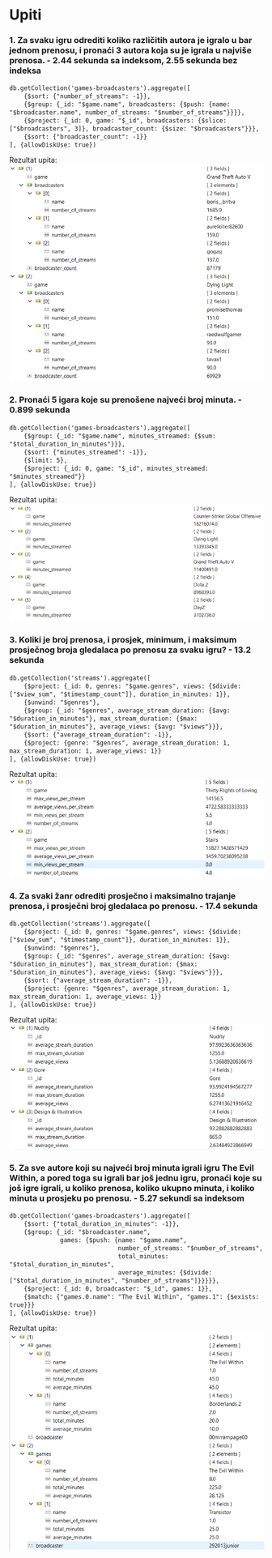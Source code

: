 # Upiti

### 1. Za svaku igru odrediti koliko različitih autora je igralo u bar jednom prenosu, i pronaći 3 autora koja su je igrala u najviše prenosa. - 2.44 sekunda sa indeksom, 2.55 sekunda bez indeksa

```
db.getCollection('games-broadcasters').aggregate([
    {$sort: {"number_of_streams": -1}},
    {$group: {_id: "$game.name", broadcasters: {$push: {name: "$broadcaster.name", number_of_streams: "$number_of_streams"}}}},
    {$project: {_id: 0, game: "$_id", broadcasters: {$slice: ["$broadcasters", 3]}, broadcaster_count: {$size: "$broadcasters"}}},
    {$sort: {"broadcaster_count": -1}}
], {allowDiskUse: true})
```

Rezultat upita:<br>
![Rezulztat upita](./1.PNG?raw=true "Rezultat upita")

### 2. Pronaći 5 igara koje su prenošene najveći broj minuta. - 0.899 sekunda 

```
db.getCollection('games-broadcasters').aggregate([
    {$group: {_id: "$game.name", minutes_streamed: {$sum: "$total_duration_in_minutes"}}},
    {$sort: {"minutes_streamed": -1}},
    {$limit: 5},
    {$project: {_id: 0, game: "$_id", minutes_streamed: "$minutes_streamed"}}
], {allowDiskUse: true})
```

Rezultat upita:<br>
![Rezulztat upita](./2.PNG?raw=true "Rezultat upita")

### 3. Koliki je broj prenosa, i prosjek, minimum, i maksimum prosječnog broja gledalaca po prenosu za svaku igru? - 13.2 sekunda 

```
db.getCollection('streams').aggregate([
    {$project: {_id: 0, genres: "$game.genres", views: {$divide: ["$view_sum", "$timestamp_count"]}, duration_in_minutes: 1}},
    {$unwind: "$genres"},
    {$group: {_id: "$genres", average_stream_duration: {$avg: "$duration_in_minutes"}, max_stream_duration: {$max: "$duration_in_minutes"}, average_views: {$avg: "$views"}}},
    {$sort: {"average_stream_duration": -1}},
    {$project: {genre: "$genres", average_stream_duration: 1, max_stream_duration: 1, average_views: 1}}
], {allowDiskUse: true})
```

Rezultat upita:<br>
![Rezulztat upita](./3.PNG?raw=true "Rezultat upita")

### 4. Za svaki žanr odrediti prosječno i maksimalno trajanje prenosa, i prosječni broj gledalaca po prenosu. - 17.4 sekunda 

```
db.getCollection('streams').aggregate([
    {$project: {_id: 0, genres: "$game.genres", views: {$divide: ["$view_sum", "$timestamp_count"]}, duration_in_minutes: 1}},
    {$unwind: "$genres"},
    {$group: {_id: "$genres", average_stream_duration: {$avg: "$duration_in_minutes"}, max_stream_duration: {$max: "$duration_in_minutes"}, average_views: {$avg: "$views"}}},
    {$sort: {"average_stream_duration": -1}},
    {$project: {genre: "$genres", average_stream_duration: 1, max_stream_duration: 1, average_views: 1}}
], {allowDiskUse: true})
```

Rezultat upita:<br>
![Rezulztat upita](./4.PNG?raw=true "Rezultat upita")

### 5. Za sve autore koji su najveći broj minuta igrali igru The Evil Within, a pored toga su igrali bar još jednu igru, pronaći koje su još igre igrali, u koliko prenosa, koliko ukupno minuta, i koliko minuta u prosjeku po prenosu. - 5.27 sekundi sa indeksom

```
db.getCollection('games-broadcasters').aggregate([
    {$sort: {"total_duration_in_minutes": -1}},
    {$group: {_id: "$broadcaster.name", 
              games: {$push: {name: "$game.name", 
                              number_of_streams: "$number_of_streams", 
                              total_minutes: "$total_duration_in_minutes", 
                              average_minutes: {$divide: ["$total_duration_in_minutes", "$number_of_streams"]}}}}},
    {$project: {_id: 0, broadcaster: "$_id", games: 1}},
    {$match: {"games.0.name": "The Evil Within", "games.1": {$exists: true}}}
], {allowDiskUse: true})
```

Rezultat upita:<br>
![Rezulztat upita](./5.PNG?raw=true "Rezultat upita")
